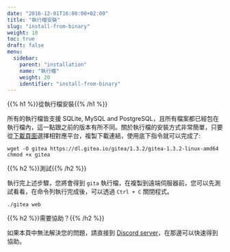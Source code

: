 ```yaml
---
date: "2016-12-01T16:00:00+02:00"
title: "執行檔安裝"
slug: "install-from-binary"
weight: 10
toc: true
draft: false
menu:
  sidebar:
    parent: "installation"
    name: "執行檔"
    weight: 20
    identifier: "install-from-binary"
---
```


{{% h1 %}}從執行檔安裝{{% /h1 %}}

所有的執行檔皆支援 SQLite, MySQL and PostgreSQL，且所有檔案都已經包在執行檔內，這一點跟之前的版本有所不同。關於執行檔的安裝方式非常簡單，只要從[下載頁面](https://dl.gitea.io/gitea)選擇相對應平台，複製下載連結，使用底下指令就可以完成了:

```
wget -O gitea https://dl.gitea.io/gitea/1.3.2/gitea-1.3.2-linux-amd64
chmod +x gitea
```

{{% h2 %}}測試{{% /h2 %}}

執行完上述步驟，您將會得到 `gita` 執行檔，在複製到遠端伺服器前，您可以先測試看看，在命令列執行完成後，可以透過 `Ctrl + C` 關閉程式。

```
./gitea web
```

{{% h2 %}}需要協助？{{% /h2 %}}

如果本頁中無法解決您的問題，請直接到 [Discord server](https://discord.gg/NsatcWJ)，在那邊可以快速得到協助。

